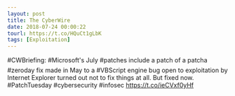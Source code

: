 ```yaml
---
layout: post
title: The CyberWire
date: 2018-07-24 00:00:22
tourl: https://t.co/HQuCt1gLbK
tags: [Exploitation]
---
```

#CWBriefing: #Microsoft's July #patches include a patch of a patcha #zeroday fix made in May to a #VBScript engine bug open to exploitation by Internet Explorer turned out not to fix things at all. But fixed now. #PatchTuesday #cybersecurity #infosec https://t.co/ieCVxf0yHf